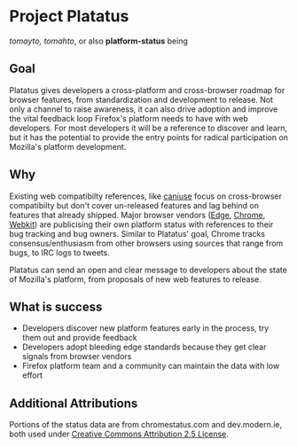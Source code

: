 # Project Platatus

*tomayto, tomahto*, or also **platform-status**
being
## Goal

Platatus gives developers a cross-platform and cross-browser roadmap for browser features, from standardization and development to release. Not only a channel to raise awareness, it can also drive adoption and improve the vital feedback loop Firefox's platform needs to have with web developers. For most developers it will be a reference to discover and learn, but it has the potential to provide the entry points for radical participation on Mozilla's platform development.

## Why

Existing web compatibilty references, like [caniuse](http://caniuse.com/) focus on cross-browser compatibilty but don't cover un-released features and lag behind on features that already shipped. Major browser vendors ([Edge](https://dev.modern.ie/platform/status/), [Chrome](https://www.chromestatus.com/features), [Webkit](https://www.webkit.org/status.html)) are publicising their own platform status with references to their bug tracking and bug owners. Similar to Platatus' goal, Chrome tracks consensus/enthusiasm from other browsers using sources that range from bugs, to IRC logs to tweets.

Platatus can send an open and clear message to developers about the state of Mozilla's platform, from proposals of new web features to release.

## What is success

- Developers discover new platform features early in the process, try them out and provide feedback
- Developers adopt bleeding edge standards because they get clear signals from browser vendors
- Firefox platform team and a community can maintain the data with low effort

## Additional Attributions

Portions of the status data are from chromestatus.com and dev.modern.ie, both used under [Creative Commons Attribution 2.5 License](https://creativecommons.org/licenses/by/2.5/legalcode).
